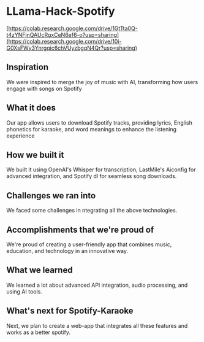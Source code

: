 # LLama-Hack-Spotify

[https://colab.research.google.com/drive/1GtTta0Q-t4zYNFjnQAUcRgxCeN6ef6-o?usp=sharing](https://colab.research.google.com/drive/10i-G0XsFWy3Ynrgqic6chVUyzbgqN4Qr?usp=sharing)

## Inspiration
We were inspired to merge the joy of music with AI, transforming how users engage with songs on Spotify

## What it does
Our app allows users to download Spotify tracks, providing lyrics, English phonetics for karaoke, and word meanings to enhance the listening experience

## How we built it
We built it using OpenAI's Whisper for transcription, LastMile's Aiconfig for advanced integration, and Spotify dl for seamless song downloads.

## Challenges we ran into
We faced some challenges in ntegrating all the above technologies.

## Accomplishments that we're proud of
We're proud of creating a user-friendly app that combines music, education, and technology in an innovative way.

## What we learned
We learned a lot about advanced API integration, audio processing, and using AI tools.

## What's next for Spotify-Karaoke
Next, we plan to create a web-app that integrates all these features and works as a better spotify.
